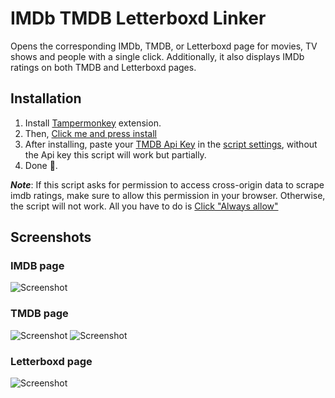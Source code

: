 # IMDb TMDB Letterboxd Linker

Opens the corresponding IMDb, TMDB, or Letterboxd page for movies, TV shows and people with a single click. Additionally, it also displays IMDb ratings on both TMDB and Letterboxd pages.

## Installation

1. Install [Tampermonkey](https://chromewebstore.google.com/detail/tampermonkey/dhdgffkkebhmkfjojejmpbldmpobfkfo?hl=en) extension.
2. Then, [Click me and press install](https://tetrax-10.github.io/imdb-tmdb-letterboxd-linker/linker.user.js)
3. After installing, paste your [TMDB Api Key](https://www.themoviedb.org/settings/api) in the [script settings](https://raw.githubusercontent.com/Tetrax-10/imdb-tmdb-letterboxd-linker/main/screenshot/settings.png), without the Api key this script will work but partially.
4. Done 🎉.

_**Note**_: If this script asks for permission to access cross-origin data to scrape imdb ratings, make sure to allow this permission in your browser. Otherwise, the script will not work. All you have to do is [Click "Always allow"](https://raw.githubusercontent.com/Tetrax-10/imdb-tmdb-letterboxd-linker/main/screenshot/permission.png)

## Screenshots

### IMDB page

![Screenshot](https://raw.githubusercontent.com/Tetrax-10/imdb-tmdb-letterboxd-linker/main/screenshot/imdb.png)

### TMDB page

![Screenshot](https://raw.githubusercontent.com/Tetrax-10/imdb-tmdb-letterboxd-linker/main/screenshot/tmdb.png)
![Screenshot](https://raw.githubusercontent.com/Tetrax-10/imdb-tmdb-letterboxd-linker/main/screenshot/tmdbPerson.png)

### Letterboxd page

![Screenshot](https://raw.githubusercontent.com/Tetrax-10/imdb-tmdb-letterboxd-linker/main/screenshot/letterboxd.png)
